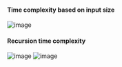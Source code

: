 #### Time complexity based on input size
![image](https://github.com/user-attachments/assets/53245f40-4cf0-4731-9e98-47a0d0d14dbd)


#### Recursion time complexity
![image](https://github.com/user-attachments/assets/ad2f87f6-8002-4750-91db-d5790c1cfd79)
![image](https://github.com/user-attachments/assets/8c3fb7ea-e3a9-4fec-a937-07b2bef317a3)


